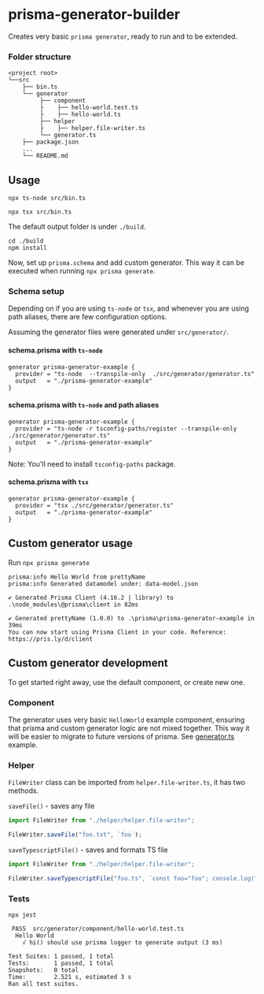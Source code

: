 # prisma-generator-builder

Creates very basic `prisma generator`, ready to run and to be extended.

### Folder structure

```
<project root>
└──src
    ├── bin.ts
    └── generator
         ├── component
         ├    ├── hello-world.test.ts
         ├    ├── hello-world.ts
         ├── helper
         ├    ├── helper.file-writer.ts
         └── generator.ts            
    ├── package.json
    ...
    └── README.md
```

## Usage

```
npx ts-node src/bin.ts 
```

```
npx tsx src/bin.ts 
```

The default output folder is under `./build`.

```
cd ./build
npm install
```

Now, set up `prisma.schema` and add custom generator.
This way it can be executed when running `npx prisma generate`.


### Schema setup

Depending on if you are using `ts-node` or `tsx`,
and whenever you are using path aliases,
there are few configuration options. 

Assuming the generator files were generated under `src/generator/`.

#### schema.prisma with `ts-node`

```
generator prisma-generator-example {
  provider = "ts-node  --transpile-only  ./src/generator/generator.ts"
  output   = "./prisma-generator-example"
}

```

#### schema.prisma with `ts-node` and path aliases

```
generator prisma-generator-example {
  provider = "ts-node -r tsconfig-paths/register --transpile-only  ./src/generator/generator.ts"
  output   = "./prisma-generator-example"
}

```

Note: You'll need to install `tsconfig-paths` package.

#### schema.prisma with `tsx`

```
generator prisma-generator-example {
  provider = "tsx ./src/generator/generator.ts"
  output   = "./prisma-generator-example"
}
```

## Custom generator usage

Run `npx prisma generate`


```
prisma:info Hello World from prettyName
prisma:info Generated datamodel under: data-model.json

✔ Generated Prisma Client (4.16.2 | library) to .\node_modules\@prisma\client in 82ms

✔ Generated prettyName (1.0.0) to .\prisma\prisma-generator-example in 39ms
You can now start using Prisma Client in your code. Reference: https://pris.ly/d/client
```

## Custom generator development

To get started right away, use the default component, or create new one.

### Component

The generator uses very basic `HelloWorld` example component, 
ensuring that prisma and custom generator logic are not mixed together. 
This way it will be easier to migrate to future versions of prisma.
See [generator.ts](src/generator/generator.ts) example.

### Helper

`FileWriter` class can be imported from `helper.file-writer.ts`, it has two methods.

`saveFile()` - saves any file
```ts
import FileWriter from "./helper/helper.file-writer";

FileWriter.saveFile("foo.txt", `foo`);
```


`saveTypescriptFile()` - saves and formats TS file 

```ts
import FileWriter from "./helper/helper.file-writer";

FileWriter.saveTypescriptFile("foo.ts", `const foo="foo"; console.log(foo);`);
```

### Tests

`npx jest`

```
 PASS  src/generator/component/hello-world.test.ts
  Hello World
    √ hi() should use prisma logger to generate output (3 ms)

Test Suites: 1 passed, 1 total
Tests:       1 passed, 1 total
Snapshots:   0 total
Time:        2.521 s, estimated 3 s
Ran all test suites.
```
